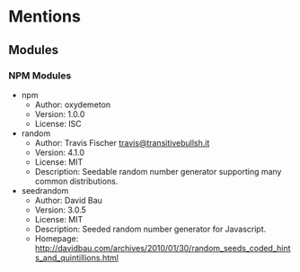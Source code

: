 # Mentions
## Modules
### NPM Modules
- npm
    - Author: oxydemeton
    - Version: 1.0.0
    - License: ISC
- random
    - Author: Travis Fischer <travis@transitivebullsh.it>
    - Version: 4.1.0
    - License: MIT
    - Description: Seedable random number generator supporting many common distributions.
- seedrandom
    - Author: David Bau
    - Version: 3.0.5
    - License: MIT
    - Description: Seeded random number generator for Javascript.
    - Homepage: http://davidbau.com/archives/2010/01/30/random_seeds_coded_hints_and_quintillions.html
